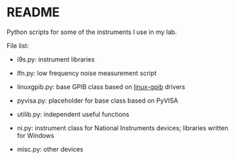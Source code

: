 README
===========

Python scripts for some of the instruments I use in my lab.

File list: 

* i9s.py: instrument libraries

* lfn.py: low frequency noise measurement script

* linuxgpib.py: base GPIB class based on [linux-gpib](http://linux-gpib.sourceforge.net/) drivers

* pyvisa.py: placeholder for base class based on PyVISA

* utilib.py: independent useful functions

* ni.py: instrument class for National Instruments devices; libraries 
written for Windows

* misc.py: other devices 
